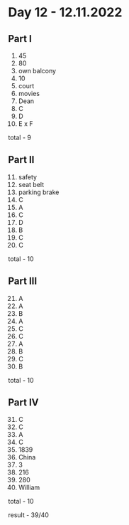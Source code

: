 # Day 12 - 12.11.2022

## Part I

1. 45
2. 80
3. own balcony
4. 10
5. court
6. movies
7. Dean
8. C
9. D
10. E x F

total - 9

## Part II

11. safety
12. seat belt
13. parking brake
14. C
15. A
16. C
17. D
18. B
19. C
20. C

total - 10

## Part III

21. A
22. A
23. B
24. A
25. C
26. C
27. A
28. B
29. C
30. B

total - 10

## Part IV

31. C
32. C 
33. A
34. C
35. 1839
36. China
37. 3
38. 216
39. 280
40. William

total - 10

result - 39/40